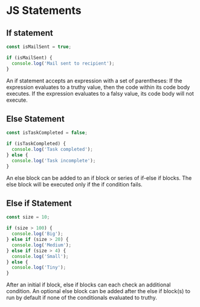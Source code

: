 # JS Statements

## If statement

```js
const isMailSent = true;

if (isMailSent) {
  console.log('Mail sent to recipient');
}
```

An if statement accepts an expression with a set of parentheses: If the
expression evaluates to a truthy value, then the code within its code body
executes. If the expression evaluates to a falsy value, its code body will not
execute.

## Else Statement

```js
const isTaskCompleted = false;

if (isTaskCompleted) {
  console.log('Task completed');
} else {
  console.log('Task incomplete');
}
```

An else block can be added to an if block or series of if-else if blocks. The
else block will be executed only if the if condition fails.

## Else if Statement

```js
const size = 10;

if (size > 100) {
  console.log('Big');
} else if (size > 20) {
  console.log('Medium');
} else if (size > 4) {
  console.log('Small');
} else {
  console.log('Tiny');
}
```

After an initial if block, else if blocks can each check an additional
condition. An optional else block can be added after the else if block(s) to run
by default if none of the conditionals evaluated to truthy.
